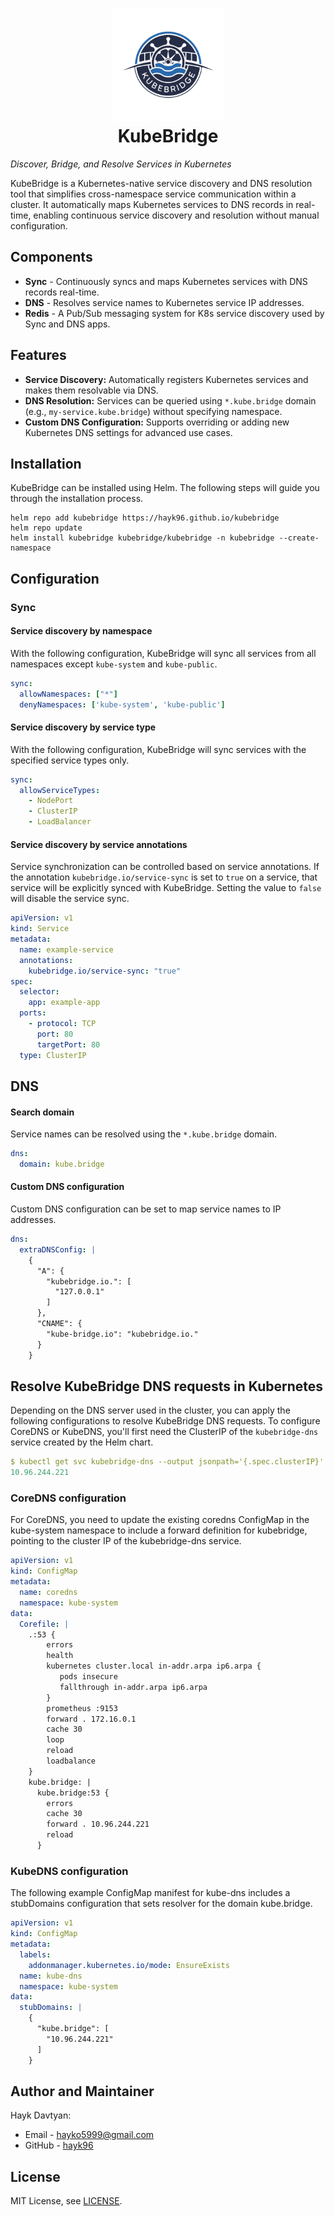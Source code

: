 <h1 align="center" style="border-bottom: none">
    <a href="https://kubebridge.io" target="_blank"><img alt="KubeBridge" src="docs/images/logo.svg" height="180px" width="180px"></a><br>KubeBridge
</h1>

_Discover, Bridge, and Resolve Services in Kubernetes_

KubeBridge is a Kubernetes-native service discovery and DNS resolution tool that simplifies cross-namespace service communication within a cluster. It automatically maps Kubernetes services to DNS records in real-time, enabling continuous service discovery and resolution without manual configuration.

## Components

* **Sync** - Continuously syncs and maps Kubernetes services with DNS records real-time.
* **DNS** - Resolves service names to Kubernetes service IP addresses.
* **Redis** - A Pub/Sub messaging system for K8s service discovery used by Sync and DNS apps.

## Features

* **Service Discovery:** Automatically registers Kubernetes services and makes them resolvable via DNS.
* **DNS Resolution:** Services can be queried using `*.kube.bridge` domain (e.g., `my-service.kube.bridge`) without specifying namespace.
* **Custom DNS Configuration:** Supports overriding or adding new Kubernetes DNS settings for advanced use cases.

## Installation

KubeBridge can be installed using Helm. The following steps will guide you through the installation process.
```shell
helm repo add kubebridge https://hayk96.github.io/kubebridge
helm repo update
helm install kubebridge kubebridge/kubebridge -n kubebridge --create-namespace
```

## Configuration
### Sync
#### Service discovery by namespace

With the following configuration, KubeBridge will sync all services from all namespaces except `kube-system` and `kube-public`.
```yaml
sync:
  allowNamespaces: ["*"]
  denyNamespaces: ['kube-system', 'kube-public']
```

#### Service discovery by service type

With the following configuration, KubeBridge will sync services with the specified service types only.
```yaml
sync:
  allowServiceTypes:
    - NodePort
    - ClusterIP
    - LoadBalancer
```

#### Service discovery by service annotations

Service synchronization can be controlled based on service annotations. If the annotation `kubebridge.io/service-sync` is set to `true` on a service, that service will be explicitly synced with KubeBridge. Setting the value to `false` will disable the service sync.
```yaml
apiVersion: v1
kind: Service
metadata:
  name: example-service
  annotations:
    kubebridge.io/service-sync: "true"
spec:
  selector:
    app: example-app
  ports:
    - protocol: TCP
      port: 80
      targetPort: 80
  type: ClusterIP
```

## DNS
#### Search domain

Service names can be resolved using the `*.kube.bridge` domain.
```yaml
dns:
  domain: kube.bridge
```

#### Custom DNS configuration

Custom DNS configuration can be set to map service names to IP addresses.
```yaml 
dns:
  extraDNSConfig: |
    {
      "A": {
        "kubebridge.io.": [
          "127.0.0.1"
        ]
      },
      "CNAME": {
        "kube-bridge.io": "kubebridge.io."
      }
    }
```

## Resolve KubeBridge DNS requests in Kubernetes

Depending on the DNS server used in the cluster, you can apply the following configurations to resolve KubeBridge DNS requests. To configure CoreDNS or KubeDNS, you'll first need the ClusterIP of the `kubebridge-dns` service created by the Helm chart.
```yaml
$ kubectl get svc kubebridge-dns --output jsonpath='{.spec.clusterIP}'
10.96.244.221
```

### CoreDNS configuration

For CoreDNS, you need to update the existing coredns ConfigMap in the kube-system namespace to include a forward definition for kubebridge, pointing to the cluster IP of the kubebridge-dns service.
```yaml
apiVersion: v1
kind: ConfigMap
metadata:
  name: coredns
  namespace: kube-system
data:
  Corefile: |
    .:53 {
        errors
        health
        kubernetes cluster.local in-addr.arpa ip6.arpa {
           pods insecure
           fallthrough in-addr.arpa ip6.arpa
        }
        prometheus :9153
        forward . 172.16.0.1
        cache 30
        loop
        reload
        loadbalance
    }
    kube.bridge: |  
      kube.bridge:53 {  
        errors  
        cache 30  
        forward . 10.96.244.221
        reload  
      }
```

### KubeDNS configuration

The following example ConfigMap manifest for kube-dns includes a stubDomains configuration that sets resolver for the domain kube.bridge.
```yaml
apiVersion: v1
kind: ConfigMap
metadata:
  labels:
    addonmanager.kubernetes.io/mode: EnsureExists
  name: kube-dns
  namespace: kube-system
data:
  stubDomains: |
    {
      "kube.bridge": [
        "10.96.244.221"
      ]
    }
```

## Author and Maintainer

Hayk Davtyan:
- Email - hayko5999@gmail.com
- GitHub - [hayk96](https://github.com/hayk96)

## License

MIT License, see [LICENSE](https://github.com/hayk96/kubebridge/blob/main/LICENSE).